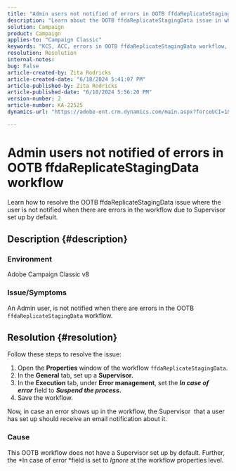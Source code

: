 ```yaml
---
title: "Admin users not notified of errors in OOTB ffdaReplicateStagingData workflow"
description: "Learn about the OOTB ffdaReplicateStagingData issue in which the user is not notified when there are errors in the workflow due to Supervisor set up by default."
solution: Campaign
product: Campaign
applies-to: "Campaign Classic"
keywords: "KCS, ACC, errors in OOTB ffdaReplicateStagingData workflow, workflow properties"
resolution: Resolution
internal-notes: 
bug: False
article-created-by: Zita Rodricks
article-created-date: "6/18/2024 5:41:07 PM"
article-published-by: Zita Rodricks
article-published-date: "6/18/2024 5:56:20 PM"
version-number: 2
article-number: KA-22525
dynamics-url: "https://adobe-ent.crm.dynamics.com/main.aspx?forceUCI=1&pagetype=entityrecord&etn=knowledgearticle&id=87e5d4ef-992d-ef11-840a-002248084fbb"

---
```

# Admin users not notified of errors in OOTB ffdaReplicateStagingData workflow


Learn how to resolve the OOTB ffdaReplicateStagingData issue where the user is not notified when there are errors in the workflow due to Supervisor set up by default.

## Description {#description}


### Environment

Adobe Campaign Classic v8

### Issue/Symptoms

An Admin user, is not notified when there are errors in the OOTB `ffdaReplicateStagingData` workflow.


## Resolution {#resolution}


Follow these steps to resolve the issue:

1. Open the <b>Properties</b> window of the workflow `ffdaReplicateStagingData`.
2. In the <b>General</b> tab, set up a <b>Supervisor.</b>
3. In the <b>Execution</b> tab, under <b>Error management</b>, set the <b>*In case of error</b>* field to <b>*Suspend the process*.</b>
4. Save the workflow.


Now, in case an error shows up in the workflow, the Supervisor  that a user has set up should receive an email notification about it.

### Cause

This OOTB workflow does not have a Supervisor set up by default. Further, the *In case of error<b> </b>*field is set to *Ignore* at the workflow properties level.
